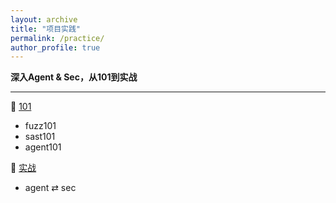 ```yaml
---
layout: archive
title: "项目实践"
permalink: /practice/
author_profile: true
---
```


**深入Agent & Sec，从101到实战**

---

🐴 [101](./101)
- fuzz101
- sast101
- agent101

🦄 [实战](./focus/)
- agent ⇄ sec